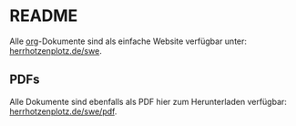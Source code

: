 # README

Alle [org](https://orgmode.org/)-Dokumente sind als einfache Website verfügbar unter:
[herrhotzenplotz.de/swe](https://herrhotzenplotz.de/swe).

## PDFs

Alle Dokumente sind ebenfalls als PDF hier zum Herunterladen
verfügbar: [herrhotzenplotz.de/swe/pdf](https://herrhotzenplotz.de/swe/pdf).
